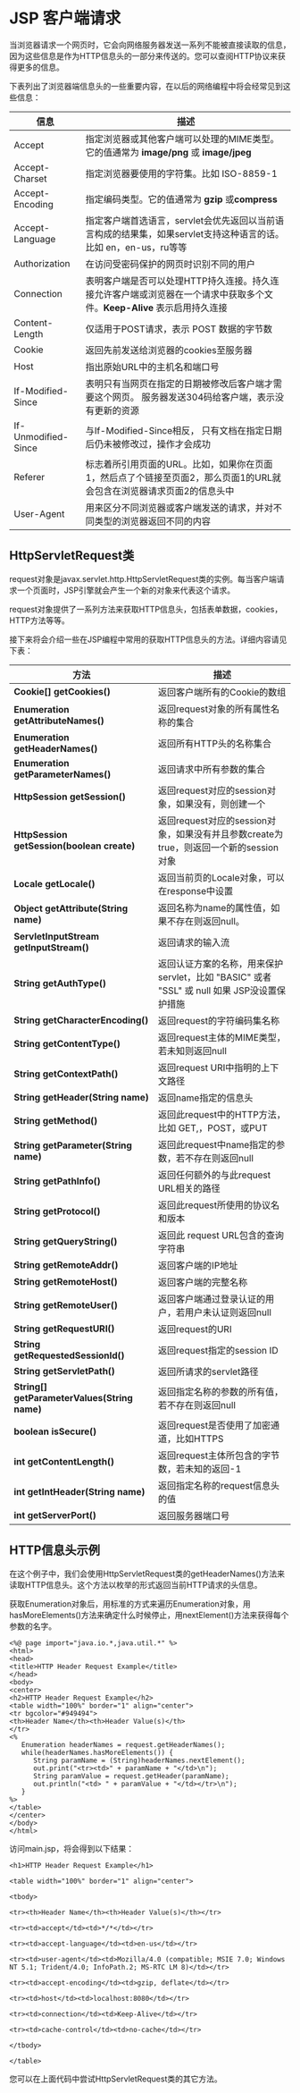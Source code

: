 
# JSP 客户端请求

当浏览器请求一个网页时，它会向网络服务器发送一系列不能被直接读取的信息，因为这些信息是作为HTTP信息头的一部分来传送的。您可以查阅HTTP协议来获得更多的信息。

下表列出了浏览器端信息头的一些重要内容，在以后的网络编程中将会经常见到这些信息：

| **信息** | **描述** |
| --- | --- |
| Accept | 指定浏览器或其他客户端可以处理的MIME类型。它的值通常为 **image/png** 或 **image/jpeg** |
| Accept-Charset | 指定浏览器要使用的字符集。比如 ISO-8859-1 |
| Accept-Encoding | 指定编码类型。它的值通常为 **gzip** 或**compress** |
| Accept-Language | 指定客户端首选语言，servlet会优先返回以当前语言构成的结果集，如果servlet支持这种语言的话。比如 en，en-us，ru等等 |
| Authorization | 在访问受密码保护的网页时识别不同的用户 |
| Connection | 表明客户端是否可以处理HTTP持久连接。持久连接允许客户端或浏览器在一个请求中获取多个文件。**Keep-Alive** 表示启用持久连接 |
| Content-Length | 仅适用于POST请求，表示 POST 数据的字节数 |
| Cookie | 返回先前发送给浏览器的cookies至服务器 |
| Host | 指出原始URL中的主机名和端口号 |
| If-Modified-Since | 表明只有当网页在指定的日期被修改后客户端才需要这个网页。 服务器发送304码给客户端，表示没有更新的资源 |
| If-Unmodified-Since | 与If-Modified-Since相反， 只有文档在指定日期后仍未被修改过，操作才会成功 |
| Referer | 标志着所引用页面的URL。比如，如果你在页面1，然后点了个链接至页面2，那么页面1的URL就会包含在浏览器请求页面2的信息头中 |
| User-Agent | 用来区分不同浏览器或客户端发送的请求，并对不同类型的浏览器返回不同的内容 |

## HttpServletRequest类

request对象是javax.servlet.http.HttpServletRequest类的实例。每当客户端请求一个页面时，JSP引擎就会产生一个新的对象来代表这个请求。

request对象提供了一系列方法来获取HTTP信息头，包括表单数据，cookies，HTTP方法等等。

接下来将会介绍一些在JSP编程中常用的获取HTTP信息头的方法。详细内容请见下表：

| **方法** | **描述** |
| --- | --- |
| **Cookie[] getCookies()** |返回客户端所有的Cookie的数组 |
| **Enumeration getAttributeNames()** |返回request对象的所有属性名称的集合 |
| **Enumeration getHeaderNames()** |返回所有HTTP头的名称集合 |
| **Enumeration getParameterNames()** |返回请求中所有参数的集合 |
| **HttpSession getSession()** |返回request对应的session对象，如果没有，则创建一个 |
| **HttpSession getSession(boolean create)** |返回request对应的session对象，如果没有并且参数create为true，则返回一个新的session对象 |
| **Locale getLocale()** |返回当前页的Locale对象，可以在response中设置 |
| **Object getAttribute(String name)** |返回名称为name的属性值，如果不存在则返回null。 |
| **ServletInputStream getInputStream()** |返回请求的输入流 |
| **String getAuthType()** |返回认证方案的名称，用来保护servlet，比如 "BASIC" 或者 "SSL" 或 null 如果 JSP没设置保护措施 |
| **String getCharacterEncoding()** |返回request的字符编码集名称 |
| **String getContentType()** |返回request主体的MIME类型，若未知则返回null |
| **String getContextPath()** |返回request URI中指明的上下文路径 |
| **String getHeader(String name)** |返回name指定的信息头 |
| **String getMethod()** |返回此request中的HTTP方法，比如 GET,，POST，或PUT |
| **String getParameter(String name)** |返回此request中name指定的参数，若不存在则返回null |
| **String getPathInfo()** |返回任何额外的与此request URL相关的路径 |
| **String getProtocol()** |返回此request所使用的协议名和版本 |
| **String getQueryString()** |返回此 request URL包含的查询字符串 |
| **String getRemoteAddr()** |返回客户端的IP地址 |
| **String getRemoteHost()** |返回客户端的完整名称 |
| **String getRemoteUser()** |返回客户端通过登录认证的用户，若用户未认证则返回null |
| **String getRequestURI()** |返回request的URI |
| **String getRequestedSessionId()** |返回request指定的session ID |
| **String getServletPath()** |返回所请求的servlet路径 |
| **String[] getParameterValues(String name)** |返回指定名称的参数的所有值，若不存在则返回null |
| **boolean isSecure()** |返回request是否使用了加密通道，比如HTTPS |
| **int getContentLength()** |返回request主体所包含的字节数，若未知的返回-1 |
| **int getIntHeader(String name)** |返回指定名称的request信息头的值 |
| **int getServerPort()** |返回服务器端口号 |

## HTTP信息头示例

在这个例子中，我们会使用HttpServletRequest类的getHeaderNames()方法来读取HTTP信息头。这个方法以枚举的形式返回当前HTTP请求的头信息。

获取Enumeration对象后，用标准的方式来遍历Enumeration对象，用hasMoreElements()方法来确定什么时候停止，用nextElement()方法来获得每个参数的名字。

```
<%@ page import="java.io.*,java.util.*" %>
<html>
<head>
<title>HTTP Header Request Example</title>
</head>
<body>
<center>
<h2>HTTP Header Request Example</h2>
<table width="100%" border="1" align="center">
<tr bgcolor="#949494">
<th>Header Name</th><th>Header Value(s)</th>
</tr>
<%
   Enumeration headerNames = request.getHeaderNames();
   while(headerNames.hasMoreElements()) {
      String paramName = (String)headerNames.nextElement();
      out.print("<tr><td>" + paramName + "</td>\n");
      String paramValue = request.getHeader(paramName);
      out.println("<td> " + paramValue + "</td></tr>\n");
   }
%>
</table>
</center>
</body>
</html>

```

访问main.jsp，将会得到以下结果：

```
<h1>HTTP Header Request Example</h1>

<table width="100%" border="1" align="center">

<tbody>

<tr><th>Header Name</th><th>Header Value(s)</th></tr>

<tr><td>accept</td><td>*/*</td></tr>

<tr><td>accept-language</td><td>en-us</td></tr>

<tr><td>user-agent</td><td>Mozilla/4.0 (compatible; MSIE 7.0; Windows NT 5.1; Trident/4.0; InfoPath.2; MS-RTC LM 8)</td></tr>

<tr><td>accept-encoding</td><td>gzip, deflate</td></tr>

<tr><td>host</td><td>localhost:8080</td></tr>

<tr><td>connection</td><td>Keep-Alive</td></tr>

<tr><td>cache-control</td><td>no-cache</td></tr>

</tbody>

</table>
```

您可以在上面代码中尝试HttpServletRequest类的其它方法。
